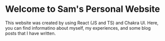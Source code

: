 # Welcome to Sam's Personal Website

This website was created by using React (JS and TS) and Chakra UI.
Here, you can find informatino about myself, my experiences, and some blog posts that I have written.



